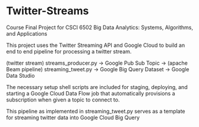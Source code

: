 # Twitter-Streams
Course Final Project for CSCI 6502 Big Data Analytics: Systems, Algorithms, and Applications

This project uses the Twitter Streaming API and Google Cloud to build an end to end pipeline for processing a twitter stream.

(twitter stream) streams_producer.py -> Google Pub Sub Topic -> (apache Beam pipeline) streaming_tweet.py -> Google Big Query Dataset -> Google Data Studio

The necessary setup shell scripts are included for staging, deploying, and starting a Google Cloud Data Flow job that automatically provisions a subscription when given a topic to connect to.

This pipeline as implemented in streaming_tweet.py serves as a template for streaming twitter data into Google Cloud Big Query
